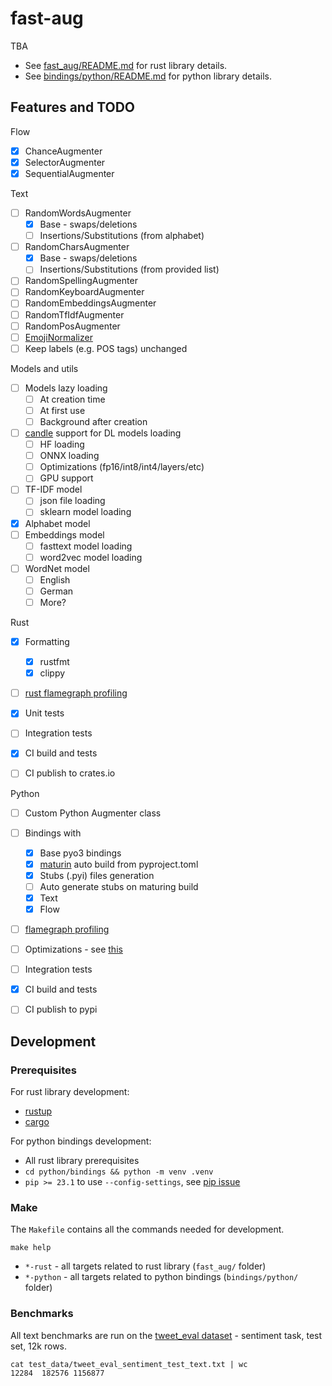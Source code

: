 # fast-aug

TBA


* See [fast_aug/README.md](fast_aug/README.md) for rust library details.
* See [bindings/python/README.md](bindings/python/README.md) for python library details.


## Features and TODO

Flow
- [x] ChanceAugmenter
- [x] SelectorAugmenter
- [x] SequentialAugmenter

Text
- [ ] RandomWordsAugmenter
  - [x] Base - swaps/deletions
  - [ ] Insertions/Substitutions (from alphabet)
- [ ] RandomCharsAugmenter
    - [x] Base - swaps/deletions
    - [ ] Insertions/Substitutions (from provided list)
- [ ] RandomSpellingAugmenter
- [ ] RandomKeyboardAugmenter
- [ ] RandomEmbeddingsAugmenter
- [ ] RandomTfIdfAugmenter
- [ ] RandomPosAugmenter
- [ ] [EmojiNormalizer](https://github.com/unicode-org/cldr-json/blob/858baad63c1d51e1d576ef99dccc229d92cedda4/cldr-json/cldr-annotations-full/annotations/en-AU/annotations.json#L1498)
- [ ] Keep labels (e.g. POS tags) unchanged

Models and utils
- [ ] Models lazy loading
  - [ ] At creation time
  - [ ] At first use
  - [ ] Background after creation
- [ ] [candle](https://github.com/huggingface/candle) support for DL models loading
  - [ ] HF loading
  - [ ] ONNX loading
  - [ ] Optimizations (fp16/int8/int4/layers/etc)
  - [ ] GPU support
- [ ] TF-IDF model
  - [ ] json file loading
  - [ ] sklearn model loading
- [x] Alphabet model
- [ ] Embeddings model
  - [ ] fasttext model loading
  - [ ] word2vec model loading
- [ ] WordNet model
  - [ ] English
  - [ ] German
  - [ ] More?

Rust
- [x] Formatting
  - [x] rustfmt
  - [x] clippy
- [ ] [rust flamegraph profiling](https://www.jibbow.com/posts/criterion-flamegraphs/)
- [x] Unit tests
- [ ] Integration tests
- [x] CI build and tests
- [ ] CI publish to crates.io


Python 
- [ ] Custom Python Augmenter class
- [ ] Bindings with 
  - [x] Base pyo3 bindings
  - [x] [maturin](https://github.com/PyO3/maturin) auto build from pyproject.toml
  - [x] Stubs (.pyi) files generation
  - [ ] Auto generate stubs on maturing build
  - [x] Text
  - [x] Flow
- [ ] [flamegraph profiling](https://ohadravid.github.io/posts/2023-03-rusty-python/)
- [ ] Optimizations - see [this](https://ohadravid.github.io/posts/2023-03-rusty-python/)
- [ ] Integration tests
- [x] CI build and tests
- [ ] CI publish to pypi


## Development

### Prerequisites

For rust library development:
* [rustup](https://rustup.rs/)
* [cargo](https://doc.rust-lang.org/cargo/getting-started/installation.html)

For python bindings development:
* All rust library prerequisites
* `cd python/bindings && python -m venv .venv`
* `pip >= 23.1` to use `--config-settings`, see [pip issue](https://github.com/pypa/pip/issues/11859)

### Make

The `Makefile` contains all the commands needed for development.
```shell
make help
```

- `*-rust` - all targets related to rust library (`fast_aug/` folder)
- `*-python` - all targets related to python bindings (`bindings/python/` folder)


### Benchmarks

All text benchmarks are run on the [tweet_eval dataset](https://github.com/cardiffnlp/tweeteval/) - sentiment task, test set, 12k rows.
```shell
cat test_data/tweet_eval_sentiment_test_text.txt | wc
12284  182576 1156877
```

